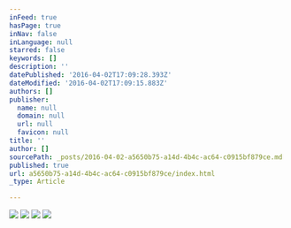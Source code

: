 ```yaml
---
inFeed: true
hasPage: true
inNav: false
inLanguage: null
starred: false
keywords: []
description: ''
datePublished: '2016-04-02T17:09:28.393Z'
dateModified: '2016-04-02T17:09:15.883Z'
authors: []
publisher:
  name: null
  domain: null
  url: null
  favicon: null
title: ''
author: []
sourcePath: _posts/2016-04-02-a5650b75-a14d-4b4c-ac64-c0915bf879ce.md
published: true
url: a5650b75-a14d-4b4c-ac64-c0915bf879ce/index.html
_type: Article

---
```

![](https://the-grid-user-content.s3-us-west-2.amazonaws.com/83e91fdd-34c3-440a-9d95-ae3c285c4e9a.jpg)
![](https://the-grid-user-content.s3-us-west-2.amazonaws.com/abb8bd00-c4cf-4960-b2bd-0305284ef620.jpg)
![](https://the-grid-user-content.s3-us-west-2.amazonaws.com/de5bf35f-5b15-4273-b7f1-55731ccbdfbb.jpg)
![](https://the-grid-user-content.s3-us-west-2.amazonaws.com/cd26cc42-4904-4cf4-bf0e-22393e023139.jpg)